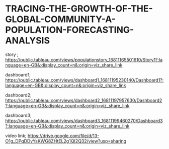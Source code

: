 # TRACING-THE-GROWTH-OF-THE-GLOBAL-COMMUNITY-A-POPULATION-FORECASTING-ANALYSIS

story ;   https://public.tableau.com/views/populationstory_16811165501610/Story1?:language=en-GB&:display_count=n&:origin=viz_share_link 

dashboard1; https://public.tableau.com/views/dashboard1_16811195230140/Dashboard1?:language=en-GB&:display_count=n&:origin=viz_share_link 

dashboard2; https://public.tableau.com/views/dashboard2_16811197957630/Dashboard2?:language=en-GB&:display_count=n&:origin=viz_share_link 

dashboard3; https://public.tableau.com/views/dashboard3_16811199460270/Dashboard3?:language=en-GB&:display_count=n&:origin=viz_share_link 

video link; https://drive.google.com/file/d/13-O1g_DPqDDvYsKWG8ZHtEL2g1QI2Q32/view?usp=sharing
